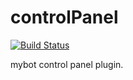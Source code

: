 controlPanel
============

[![Build Status](https://travis-ci.org/darkowlzz/controlPanel.svg)](https://travis-ci.org/darkowlzz/controlPanel)

mybot control panel plugin.
